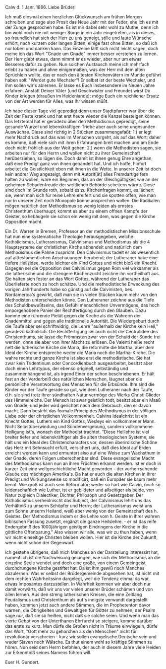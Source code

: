  Calw d. 1 Janr. 1866.
Liebe Brüder!

Ich muß diesmal einen herzlichen Glückwunsch am frühen Morgen schreiben und sage also Prosit das Neue Jahr mit der Feder, ehe ich es mit der Zunge gesprochen habe. Es ist mir dabei sehr wohl zu Muthe, denn ich bin wohl noch nie mit weniger Sorge in ein Jahr eingetreten, als in dieses, so freundlich hat sich der Herr zu uns geneigt, stille und laute Wünsche erhört, nach kurzem oder langen Bitten, einige fast ohne Bitten, so daß ich nur loben und danken kann. Das Einzelne läßt sich nicht leicht sagen, doch meine ich das Wort "Gnade um Gnade" immer besser verstehen zu lernen. Der Herr giebt etwas, dann nimmt er es wieder, aber nur um etwas Besseres dafür zu geben. Nun solchen Austausch meine ich mehrfach erlebt zu haben und ahne einigermaßen, was der Herr mit dem alten Sprüchlein wollte, das er nach den ältesten Kirchenvätern im Munde geführt haben soll: "Werdet gute Wechsler"! Er selbst ist der beste Wechsler, und ihm sollen wir's ablernen. Er lasse es Euch insbesondere im Neuen Jahre erfahren. Anstatt Deiner Väter (und Geschwister und Freunde) wirst Du Kinder kriegen (draußen im Heidenlande): möge Euch ein reichlicher Ersatz von der Art werden für Alles, was Ihr wissen müßt.

Ich habe dieser Tage viel gepredigt denn unser Stadtpfarrer war über die Zeit der Feste krank und hat erst heute wieder die Kanzel besteigen können. Das letztemal hat er geradezu über den Methodismus gepredigt, seine gesunde Wurzel und lebenskräftigen Triebe aber auch seine ungesunden Auswüchse. Diese sind richtig in 2 Stücken zusammengefaßt: 1.) er legt mehr Nachdruck auf das was im Menschen vorgeht, als auf das Wort; daher es komme, daß viele sich mit ihren Erfahrungen breit machen und am Ende doch nicht fröhlich aus der Welt gehen; 2.) wenn die Methodisten sagen, sie arbeiten nur für den Herrn und wollen nicht zu ihrer Gemeinschaft herüberziehen, so lügen sie. Doch damit ist ihnen genug Ehre angethan, daß eine Predigt ganz von ihnen gehandelt hat. Und ich hoffe, hinfort arbeitet die Geistlichkeit eben mit ihnen in die Wette. In unserer Zeit ist doch kein andrer Weg angezeigt, denn mit Autorit[ät] alles Fremdartige fern halten zu wollen, wäre ein Beginnen, das an der Gleichgültigkeit wie an der geheimen Schadenfreude der weltlichen Behörde scheitern würde. Diese sind doch im Grunde roth, sobald es zu Kirchenfragen kommt, es lächert sie, wenn man sich für reine Lehre ereifert und sie spotten offen, wie man nur in unserer Zeit noch Monopole könne ansprechen wollen. Die Radikalen mögen natürlich den Methodismus so wenig leiden als ernstes Christenthum überhaupt; kommt es aber zu einem offnen Kampfe der Geister, so liebäugeln sie schon ein wenig mit dem, was gegen die Kirche Opposition macht.

Ein Dr. Warren in Bremen, Professor an der methodistischen Missionsschule hat nun eine systematische Theologie herausgegeben, welche Katholicismus, Lutheranismus, Calvinismus und Methodismus als die 4 Hauptsysteme der christlichen Kirche abhandelt und natürlich dem Methodismus die Palme zuspricht. Den Calvinismus tadelt er als wesentlich auf alttestamentlichen Anschauungen beruhend; der Lutheraner habe eine tiefere Heilsidee, werde leichter ein Kind Gottes und nicht bloß ein Knecht. Dagegen sei die Opposition des Calvinismus gegen Rom viel wirksamer als die lutherische und die strengere Kirchenzucht zeichne ihn vortheilhaft aus. Sie halten sich fester an das Wort Gottes, während der Lutheraner das Überlieferte noch zu hoch schätze. Und die methodistische Erweckung des vorigen Jahrhunderts habe so günstig auf die Calvinisten, bes. Nordamerica's gewirkt, daß man sie in vielen Stücken kaum mehr von den Methodisten unterscheiden könne. Den Lutheraner zeichne aus die Tiefe des Schuldbewußtseins, das Gefühl menschlichen Unvermögens, das hoch emporgehobene Panier der Rechtfertigung durch den Glauben. Dazu komme eine rührende Pietät gegen die Kirche als die Wahrerin der Gnadenmittel und gegen alle traditionelle Autorität. Die Wiedergeburt durch die Taufe aber sei schriftwidrig, die Lehre "außerhalb der Kirche kein Heil," geradezu katholisch. Die Rechtfertigung sei auch nicht die Centralidee des Christenthums, sie lasse die Frömmsten zwar von der Schuld der Sünde frei werden, ohne sie aber von ihrer Macht zu erlösen. De Valenti heiße recht nett die lutherische Kirche die Maria, die reformirte die Martha, aber dem Ideal der Kirche entspreche weder die Maria noch die Martha-Kirche. Die wahre rechte und ganze Kirche ist also erst die methodistische. Sie hat zwar kein Tridentinum oder Concordienbuch ausgearbeitet, besitzt aber doch einen Lehrtypus, der ebenso originell, selbständig und zusammenhängend ist, als irgend Einer der schon beschriebenen. Er hält fest an der Verderbniß des natürlichen Menschen, läugnet aber die persönliche Verantwortung des Menschen für die Erbsünde. Ihm sind die Kinder vor der Taufe gerade so gut, wie dem Lutheraner nach der Taufe, d.h. sie sind trotz ihrer sündhaften Natur vermöge des Werks Christi Glieder des Himmelreichs. Der Mensch ist zwar geistlich todt, besitzt aber ein Maaß von Gnade; und jeder wird gerichtet nach dem Gebrauch, den er davon macht. Dann besteht das formale Princip des Methodismus in der völligen Liebe oder der christlichen Vollkommenheit. Calvins Idealchrist ist ein Knecht Gottes, Luthers ein Kind Gottes, Wesleys ein vollkommener Mann. Nicht Selbstüberwindung und Sündenvergebung, sondern vollkommene Heiligung ist's, wonach der Methodist trachtet. "Diese Heillehre ist viel breiter tiefer und lebenskräftiger als die alten theologischen Systeme; sie hält uns ein Ideal des Christencharacters vor, dessen überirdische Schöne das Herz mit Sehnsucht erfüllt, versichert uns, daß dies Ideal auf Erden erreicht werden kann und ermuntert also auf eine Weise zum Wachsthum in der Gnade, deren Folgen unberechenbar sind. Diese evangelische Macht des Methodismus kann nun an ihren Früchten erkannt werden. Ist er doch in kurzer Zeit eine weltgeschichtliche Macht geworden - der vorherrschende Glaube des mächtigen Amerika's. Da hat er auch die alten Kirchen in ihrer Predigt und Wirkungsweise so modificirt, daß ein Europäer sie kaum mehr kennt. Wie groß ist auch sein Reformator; weder so hart wie Calvin, noch so leidenschaftlich wie Luther, ist er gebildeter und allseitiger als beide, von Natur zugleich Dialectiker, Dichter, Philosoph und Gesetzgeber. Der Katholicismus verheidnischt das Subject, der Calvinismus lehrt uns das Verhältniß zu unserm Schöpfer und Herrn; der Lutheranismus weist uns zum Sohne unserm Heiland, weiß aber wenig von der Gemeinschaft des h. Geistes. Der Methodismus indem er die Lehre vom h. Geiste in ihrer wahren biblischen Fassung zusetzt, ergänzt die ganze Heilslehre. - er ist das reife Endergebniß des 1000jährigen geistigen Eindringens der Kirche in die göttliche Offenbarung." Also wissen wir alle, was wir zu thun haben, wenn wir nicht einseitige Christen bleiben wollen. Hier ist die Kirche der Zukunft, wenn nicht schon der Gegenwart.

Ich gestehe übrigens, daß mich Manches an der Darstellung interessirt hat, namentlich ist die Nachweisung gelungen, wie sich der Methodismus an die einzelne Seele wendet und doch eine große, von einem Gemeingeist durchdrungene Kirche gestiftet hat. Da ist ihm gewiß noch Manches abzulernen. Was er selbst der Brüdergemeinde abgesehen hat, ist nicht mit dem rechten Wahrheitssinn dargelegt, weil die Tendenz einmal da war, etwas Imposantes darzustellen. In Wahrheit kommen wir aber doch nur damit vorwärts, daß wir uns vor vielen unserer Brüder schämen und von allen lernen. Aus den streng lutherischen Kreisen, die eine Zeitlang Feudalismus und Christenthum als auf's innigste verwandt dargestellt haben, kommen jetzt auch andere Stimmen, die im Prophetenton davor warnen, die Obrigkeiten und Gewaltigen für Götter zu nehmen; der Psalm sage nur, daß sie so heißen, nicht daß sie solche seien. Und wenn man das vierte Gebot von der Unterthanen Ehrfurcht so steigere, komme darüber das erste zu kurz. Man dürfe die Großen nicht in Träume einwiegeln, dürfe das Wort, "Gott mehr zu gehorchen als den Menschen" nicht für revolutionär verschreien - kurz wir sollen evangelische Deutsche sein und weder Slaven noch Wälsche. Es thut einem wohl so kräftige Stimmen zu hören. Nun seid dem Herrn befohlen, der auch in diesem Jahre viele Heiden zur Erkenntniß seines Namens führen will.

 Euer
 H. Gundert.
